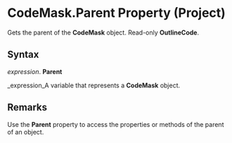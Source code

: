 
# CodeMask.Parent Property (Project)

Gets the parent of the  **CodeMask** object. Read-only **OutlineCode**.


## Syntax

 _expression_. **Parent**

 _expression_A variable that represents a  **CodeMask** object.


## Remarks

Use the  **Parent** property to access the properties or methods of the parent of an object.

